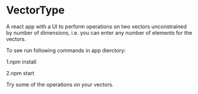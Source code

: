 # VectorType
A react app with a UI to perform operations on two vectors unconstrained by number of dimensions, i.e. you can enter any number of elements for the vectors.

To see run following commands in app dierctory:

1.npm install

2.npm start

Try some of the operations on your vectors.
